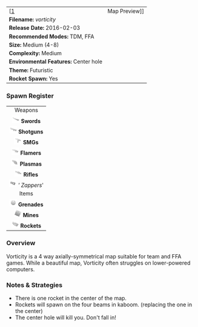 |                                                            |                         |
|------------------------------------------------------------|-------------------------|
| \[[1](File:Vorticity.png%7Cthumb%7Ccenter)|Map Preview\]\] | **Author: "*Unammed*"** |
| **Filename:** *vorticity*                                  |
| **Release Date:** 2016-02-03                               |
| **Recommended Modes:** TDM, FFA                            |
| **Size:** Medium (4-8)                                     |
| **Complexity:** Medium                                     |
| **Environmental Features:** Center hole                    |
| **Theme:** Futuristic                                      |
| **Rocket Spawn:** Yes                                      |

### Spawn Register

|                                                                                                         |
|:-------------------------------------------------------------------------------------------------------:|
|                                                 Weapons                                                 |
|           <img src="Sword.png" title="fig:Sword.png" alt="Sword.png" width="20" /> **Swords**           |
|       <img src="Shotgun.png" title="fig:Shotgun.png" alt="Shotgun.png" width="20" /> **Shotguns**       |
|               <img src="Smg.png" title="fig:Smg.png" alt="Smg.png" width="20" /> **SMGs**               |
|         <img src="Flamer.png" title="fig:Flamer.png" alt="Flamer.png" width="20" /> **Flamers**         |
|         <img src="Plasma.png" title="fig:Plasma.png" alt="Plasma.png" width="20" /> **Plasmas**         |
|           <img src="Rifle.png" title="fig:Rifle.png" alt="Rifle.png" width="20" /> **Rifles**           |
| <img src="Zapper_grey.png" title="fig:Zapper_grey.png" alt="Zapper_grey.png" width="20" /> *' Zappers*' |
|                                                  Items                                                  |
|       <img src="Grenade.png" title="fig:Grenade.png" alt="Grenade.png" width="20" /> **Grenades**       |
|             <img src="Mine.png" title="fig:Mine.png" alt="Mine.png" width="20" /> **Mines**             |
|         <img src="Rocket.png" title="fig:Rocket.png" alt="Rocket.png" width="20" /> **Rockets**         |

### Overview

Vorticity is a 4 way axially-symmetrical map suitable for team and FFA games. While a beautiful map, Vorticity often struggles on lower-powered computers.

### Notes & Strategies

-   There is one rocket in the center of the map.
-   Rockets will spawn on the four beams in kaboom. (replacing the one in the center)
-   The center hole will kill you. Don't fall in!


